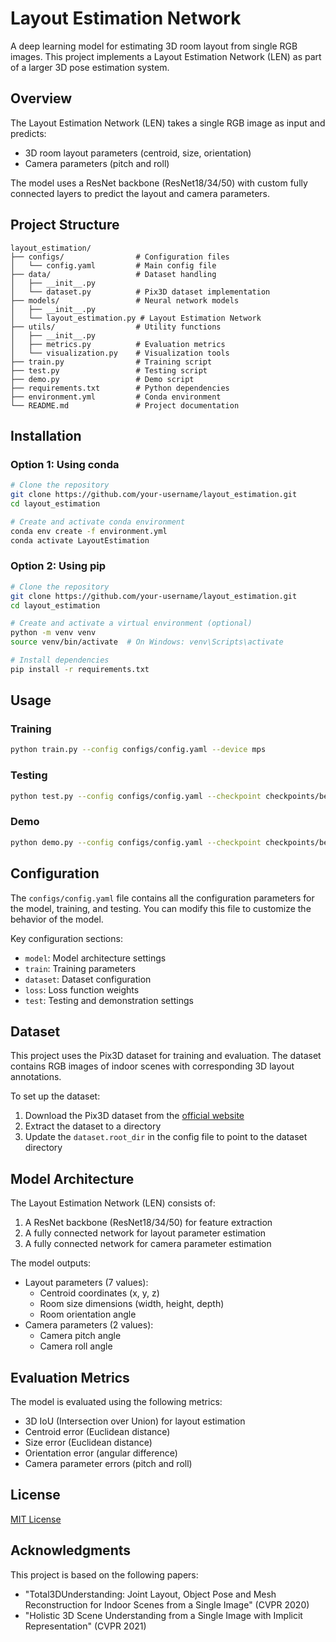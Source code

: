 # Layout Estimation Network

A deep learning model for estimating 3D room layout from single RGB images. This project implements a Layout Estimation Network (LEN) as part of a larger 3D pose estimation system.

## Overview

The Layout Estimation Network (LEN) takes a single RGB image as input and predicts:
- 3D room layout parameters (centroid, size, orientation)
- Camera parameters (pitch and roll)

The model uses a ResNet backbone (ResNet18/34/50) with custom fully connected layers to predict the layout and camera parameters.

## Project Structure

```
layout_estimation/
├── configs/                # Configuration files
│   └── config.yaml         # Main config file
├── data/                   # Dataset handling
│   ├── __init__.py
│   └── dataset.py          # Pix3D dataset implementation
├── models/                 # Neural network models
│   ├── __init__.py
│   └── layout_estimation.py # Layout Estimation Network
├── utils/                  # Utility functions
│   ├── __init__.py
│   ├── metrics.py          # Evaluation metrics
│   └── visualization.py    # Visualization tools
├── train.py                # Training script
├── test.py                 # Testing script
├── demo.py                 # Demo script
├── requirements.txt        # Python dependencies
├── environment.yml         # Conda environment
└── README.md               # Project documentation
```

## Installation

### Option 1: Using conda

```bash
# Clone the repository
git clone https://github.com/your-username/layout_estimation.git
cd layout_estimation

# Create and activate conda environment
conda env create -f environment.yml
conda activate LayoutEstimation
```

### Option 2: Using pip

```bash
# Clone the repository
git clone https://github.com/your-username/layout_estimation.git
cd layout_estimation

# Create and activate a virtual environment (optional)
python -m venv venv
source venv/bin/activate  # On Windows: venv\Scripts\activate

# Install dependencies
pip install -r requirements.txt
```

## Usage

### Training

```bash
python train.py --config configs/config.yaml --device mps
```

### Testing

```bash
python test.py --config configs/config.yaml --checkpoint checkpoints/best_model.pth --device mps
```

### Demo

```bash
python demo.py --config configs/config.yaml --checkpoint checkpoints/best_model.pth --image path/to/image.jpg --device mps
```

## Configuration

The `configs/config.yaml` file contains all the configuration parameters for the model, training, and testing. You can modify this file to customize the behavior of the model.

Key configuration sections:
- `model`: Model architecture settings
- `train`: Training parameters
- `dataset`: Dataset configuration
- `loss`: Loss function weights
- `test`: Testing and demonstration settings

## Dataset

This project uses the Pix3D dataset for training and evaluation. The dataset contains RGB images of indoor scenes with corresponding 3D layout annotations.

To set up the dataset:
1. Download the Pix3D dataset from the [official website](http://pix3d.csail.mit.edu/)
2. Extract the dataset to a directory
3. Update the `dataset.root_dir` in the config file to point to the dataset directory

## Model Architecture

The Layout Estimation Network (LEN) consists of:
1. A ResNet backbone (ResNet18/34/50) for feature extraction
2. A fully connected network for layout parameter estimation
3. A fully connected network for camera parameter estimation

The model outputs:
- Layout parameters (7 values):
  - Centroid coordinates (x, y, z)
  - Room size dimensions (width, height, depth)
  - Room orientation angle
- Camera parameters (2 values):
  - Camera pitch angle
  - Camera roll angle

## Evaluation Metrics

The model is evaluated using the following metrics:
- 3D IoU (Intersection over Union) for layout estimation
- Centroid error (Euclidean distance)
- Size error (Euclidean distance)
- Orientation error (angular difference)
- Camera parameter errors (pitch and roll)

## License

[MIT License](LICENSE)

## Acknowledgments

This project is based on the following papers:
- "Total3DUnderstanding: Joint Layout, Object Pose and Mesh Reconstruction for Indoor Scenes from a Single Image" (CVPR 2020)
- "Holistic 3D Scene Understanding from a Single Image with Implicit Representation" (CVPR 2021)